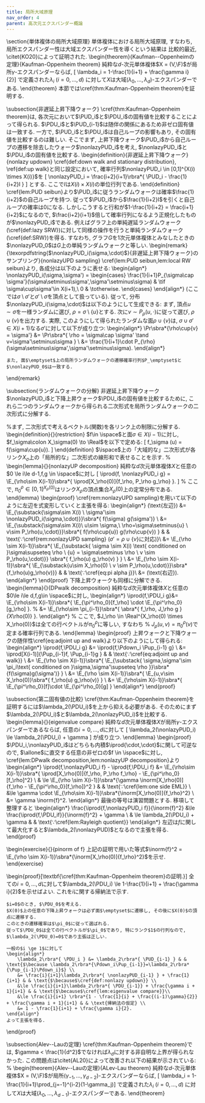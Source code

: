 ```yaml
---
title: 局所大域原理
nav_order: 4
parent: 高次元エクスパンダー概論
---
```



\section{単体複体の局所大域原理}
単体複体における局所大域原理,
すなわち, 局所エクスパンダー性は大域エクスパンダー性を導くという結果は
比較的最近, \citet{KO20}によって証明された.
\begin{theorem}{Kaufman--Oppenheimの定理}{Kaufman-Oppenheim theorem}
    純粋な$d$-次元単体複体$X = (V,\F)$が局所$\gamma$-エクスパンダーならば,
    \[ \lambda_i = 1-\frac{1}{i+1} + \frac{\gamma i}{2}\]
    で定義された$\lambda_i$ ($i=0,\dots,d$) に対して$X$は大域$(\lambda_0,\dots,\lambda_{d})$-エクスパンダーである.
\end{theorem}
本節では\cref{thm:Kaufman-Oppenheim theorem}を証明する.

\subsection{非遅延上昇下降ウォーク}
\cref{thm:Kaufman-Oppenheim theorem}は, 各次元において$\PUD_i$と$\PDU_i$の固有値を比較することによって得られる.
$\PDU_i$と$\PUD_{i-1}$は随伴の関係にあるため非ゼロ固有値は一致する.
一方で, $\PUD_i$と$\PDU_i$は自己ループの影響もあり, その固有値を比較するのは難しい.
そこでまず, 上昇下降ウォーク$\PUD_i$から自己ループの遷移を除去したウォーク$\nonlazyPUD_i$を考え, $\nonlazyPUD_i$と$\PDU_i$の固有値を比較する.
\begin{definition}{非遅延上昇下降ウォーク}{nonlazy updown}
    \cref{def:down walk and stationary distribution}, \ref{def:up walk}と同じ設定において, 確率行列$\nonlazyPUD_i \in [0,1]^{X(i) \times X(i)}$を
    \[ \nonlazyPUD_i = \frac{i+2}{i+1}\rbra*{ \PUD_i - \frac{1}{i+2}I } \]
    とする. ここで$I$は$X(i)\times X(i)$の単位行列である.
\end{definition}
\cref{lem:PUD seibun}より$\PUD_i$に従うランダムウォークは確率$\frac{1}{i+2}$の自己ループを持つ.
従って$\PUD_i$から$\frac{1}{i+2}I$を引くと自己ループの確率は$0$になる.
しかしこうすると行和が$1-\frac{1}{i+2} = \frac{i+1}{i+2}$になるので, $\frac{i+2}{i+1}$倍して確率行列になるよう正規化したものが$\nonlazyPUD_i$である.
例えばグラフ上の単純遅延ランダムウォーク(\cref{def:lazy SRW})に対して同様の操作を行うと単純ランダムウォーク(\cref{def:SRW})を得る.
すなわち, グラフ$G$を$1$次元単体複体とみなしたときの$\nonlazyPUD_0$は$G$上の単純ランダムウォークと等しい.
\begin{remark}{\texorpdfstring{$\nonlazyPUD_i(\sigma,\cdot)$}{非遅延上昇下降ウォーク}のサンプリング}{nonlazyUPD sampling}
    \cref{lem:PUD seibun,lem:local RW seibun}より, 各成分は以下のように表せる:
    \begin{align*}
        \nonlazyPUD_i(\sigma,\sigma') = \begin{cases}
            \frac{1}{i+1}P_{\sigma\cap \sigma'}(\sigma\setminus\sigma',\sigma'\setminus\sigma)	& \tif \sigma\cup\sigma'\in X(i+1),\\
            0 & \totherwise.
        \end{cases}
    \end{align*}
    (ここでは$\sigma\setminus\sigma'$と$\sigma'\setminus\sigma$を頂点として扱っている).
    従って, 分布$\nonlazyPUD_i(\sigma,\cdot)$は以下のようにして生成できる:
    まず, 頂点$u \sim \sigma$を一様ランダムに選び, $\rho = \sigma\setminus\{u\}$とする.
    次に$v\sim P_\rho(u,\cdot)$に従って選び,
    $\rho\cup\{v\}$を出力する.
    実際, このようにして得られたランダムな面$\rho\cup\{v\}$は, $\sigma\cup\sigma'\in X(i+1)$なる$\sigma'$に対して以下が成り立つ:
    \begin{align*}
        \Pr\sbra*{\rho\cup\{v\} = \sigma'} &= \Pr\sbra*{ \rho = \sigma\cap \sigma' \tand v=\sigma'\setminus\sigma } \\
        &= \frac{1}{i+1}\cdot P_{\rho}(\sigma\setminus\sigma',\sigma'\setminus\sigma).
    \end{align*}
    
    また, 面$\emptyset$上の局所ランダムウォークの遷移確率行列$P_\emptyset$と$\nonlazyPUD_0$は一致する.
\end{remark}




\subsection{ランダムウォークの分解}
非遅延上昇下降ウォーク$\nonlazyPUD_i$と下降上昇ウォーク$\PDU_i$の固有値を比較するために,
これら二つのランダムウォークから得られる二次形式を局所ランダムウォークの二次形式に分解する.

%まず, 二次形式で考えるベクトル(関数)を各リンク上の制限に分解する.
\begin{definition}{}{restriction}
$f\in \ispace$と面$\sigma\in X(i-1)$に対し, $f_\sigma\colon X_\sigma(0) \to \Real$を以下で定める:
\[
    f_\sigma (u) = f(\sigma\cup\{u\}).
\]
\end{definition}
$\ispace$上の「大域的な」二次形式が各リンク$X_\sigma$上の「局所的な」二次形式の線形和で表せることを示す.
%
\begin{lemma}{}{nonlazyUP decomposition}
    純粋な$d$次元単体複体$X$と任意の$0 \le i\le d-1,f,g \in \ispace$に対し
    \[ \iprod{f, \nonlazyPUD_i g} = \E_{\rho\sim X(i-1)}\sbra*{ \iprod[X_\rho(0)]{f_\rho, P_\rho g_\rho} }. \]
%    ここで, $\pi^\rho_0 \in [0,1]^{X_\rho(0)}$はリンク$X_\rho$の頂点集合$X_\rho(0)$上の定常分布である.
\end{lemma}
\begin{proof}
\cref{rem:nonlazyUPD sampling}を用いて以下のように左辺を式変形していくと主張を得る:
\begin{align*}
    (\text{左辺}) &= \E_{\substack{\sigma\sim X(i) \\ \sigma'\sim \nonlazyPUD_i(\sigma,\cdot)}}\sbra*{ f(\sigma) g(\sigma')} \\
    &= \E_{\substack{\sigma\sim X(i)\\ u\sim \sigma,\\ \rho=\sigma\setminus\{u\} \\ v\sim P_\rho(u,\cdot)}}\sbra*{ f(\rho\cup\{u\}) g(\rho\cup\{v\}) } & & \text{$\because$\cref{rem:nonlazyUPD sampling} ($\sigma'=\rho\cup\{v\}$に対応)}\\
    &= \E_{\rho \sim X(i-1)}\sbra*{ \E_{\substack{ \sigma \sim X(i) \text{ conditioned on }\sigma\supseteq \rho \\ \{u\} = \sigma\setminus \rho \\ v \sim P_\rho(u,\cdot)}} \sbra*{ f_\rho(u) g_\rho(v) } } \\
    &=  \E_{\rho \sim X(i-1)}\sbra*{ \E_{\substack{u\sim X_\rho(0) \\ v \sim P_\rho(u,\cdot)}}\sbra*{f_\rho(u)g_\rho(v)}} & & \text{$\because$\cref{eq:pi alpha j}}\\
    &= (\text{右辺}).
\end{align*}
\end{proof}
下降上昇ウォークも同様に分解できる.
\begin{lemma}{}{DPwalk decomposition}
    純粋な$d$次元単体複体$X$と任意の$0\le i\le d,f,g\in \ispace$に対し,
    \begin{align*}
        \iprod{f,\PDU_i g}&= \E_{\rho\sim X(i-1)}\sbra*{ \E_{\pi^\rho_0}[f_\rho] \cdot \E_{\pi^\rho_0}[g_\rho] }.
%        &=  \E_{\rho\sim \pi_{i-1}}\sbra*{ \abra*{ f_\rho, J_\rho g }_{X_\rho(0)} }.
    \end{align*}
%    ここで, $J_\rho \in \Real^{X_\rho(0) \times X_\rho(0)}$は全ての行ベクトルが$\pi^\rho_0$に等しい, すなわち
%    $J_\rho(u,v) = \pi^\rho_0(v)$で定まる確率行列である.
\end{lemma}
\begin{proof}
上昇ウォークと下降ウォークの随伴性\cref{eq:adjoint up and walk}より以下のようにして得られる:
    \begin{align*}
        \iprod{f,\PDU_i g} &= \iprod{f,\Pdown_i \Pup_{i-1} g} \\
        &= \iprod[X(i-1)]{\Pup_{i-1}f, \Pup_{i-1}g } & & \text{$\because$\cref{eq:adjoint up and walk}} \\
        &= \E_{\rho \sim X(i-1)}\sbra*{ \E_{\substack{ \sigma,\sigma'\sim \pi_i\text{ conditioned on }\sigma,\sigma'\supseteq \rho }}\sbra*{f(\sigma)g(\sigma')} } \\
        &= \E_{\rho \sim X(i-1)}\sbra*{ \E_{u,v\sim X_\rho(0)}\sbra*{ f_\rho(u) g_\rho(v)} } \\
        &= \E_{\rho\sim X(i-1)}\sbra*{ \E_{\pi^\rho_0}[f]\cdot \E_{\pi^\rho_0}[g] }
    \end{align*}
\end{proof}

\subsection{第二固有値の比較}
\cref{thm:Kaufman-Oppenheim theorem}を証明するには$\lambda_2(\PDU_i)$を上から抑える必要がある.
そのためにまず$\lambda_2(\PDU_i)$と$\lambda_2(\nonlazyPUD_i)$を比較する.
\begin{lemma}{}{eigenvalue compare}
    純粋な$d$次元単体複体$X$が局所$\gamma$-エクスパンダーであるならば, 任意の$i=0,\dots,d$に対して
    \[ \lambda_2(\nonlazyPUD_i) \le \lambda_2(\PDU_i) + \gamma \]
    が成り立つ.
\end{lemma}
\begin{proof}
    $\PDU_i,\nonlazyPUD_i$はどちらも内積$\iprod{\cdot,\cdot}$に関して可逆なので,
    $\allone$に直交する任意の非ゼロの$f \in \ispace$に対し,
    \cref{lem:DPwalk decomposition,lem:nonlazyUP decomposition}より
    \begin{align*}
        \iprod{f,\nonlazyPUD_i f} - \iprod{f,\PDU_i f} &= \E_{\rho\sim X(i-1)}\sbra*{ \iprod[X_\rho(0)]{f_\rho, P_\rho f_\rho} - \E_{\pi^\rho_0}[f_\rho]^2}  \\
        & \le \E_{\rho \sim X(i-1)}\sbra*{\gamma \inorm[X_\rho(0)]{f_\rho - \E_{\pi^\rho_0}[f_\rho]}^2 } & & \text{$\because$\cref{lem:one side EML}} \\
        &\le \gamma \cdot \E_{\rho\sim X(i-1)}\sbra*{\inorm[X_\rho(0)]{f_\rho}^2} \\
        &= \gamma \inorm{f}^2.
    \end{align*}
    最後の等号は演習問題とする.
    移項して整理すると
    \begin{align*}
        \frac{\iprod{f,\nonlazyPUD_i f}}{\inorm{f}^2} &\le \frac{\iprod{f,\PDU_if}}{\inorm{f}^2} + \gamma \\
        & \le \lambda_2(\PDU_i) + \gamma & & \text{$\because$\cref{lem:Rayleigh quotient}}
    \end{align*}
    左辺は$f$に関して最大化すると$\lambda_2(\nonlazyPUD)$となるので主張を得る.
\end{proof}

\begin{exercise}{}{pinorm of f}
    上記の証明で用いた等式$\inorm{f}^2  = \E_{\rho \sim X(i-1)}\sbra*{\inorm[X_\rho(0)]{f_\rho}^2}$を示せ.
\end{exercise}

\begin{proof}[\textbf{\cref{thm:Kaufman-Oppenheim theorem}の証明.}]
    全ての$i=0,\dots,d$に対して$\lambda_2(\PDU_i) \le 1-\frac{1}{i+1} + \frac{\gamma i}{2}$を示せばよい.
    これを$i$に関する帰納法で示す.

    $i=0$のとき, $\PDU_0$を考える.
    $X(0)$上の任意の下降上昇ウォークは必ず面$\emptyset$に遷移し, その後に$X(0)$の頂点に遷移する.
    このときの遷移確率は$\pi_0$に従って選ばれる.
    従って$\PDU_0$は全ての行ベクトルが$\pi_0$であり, 特にランク$1$の行列なので, $\lambda_2(\PDU_0)=0$であり主張は正しい.

    一般の$i \ge 1$に対して
    \begin{align*}
        \lambda_2\rbra*{ \PDU_i } &= \lambda_2\rbra*{ \PUD_{i-1} } & & \text{$\because \lambda_2\rbra*{\Pdown_i\Pup_{i-1}}=\lambda_2\rbra*{\Pup_{i-1}\Pdown_i}$} \\
        &= \frac{i}{i+1}\lambda_2\rbra*{ \nonlazyPUD_{i-1} } + \frac{1}{i+1} & & \text{$\because$\cref{def:nonlazy updown}} \\
        &\le \frac{i}{i+1}\lambda_2\rbra*{ \PDU_{i-1}} + \frac{\gamma i + 1}{i+1} & & \text{$\because$\cref{lem:eigenvalue compare}}\\
        &\le \frac{i}{i+1} \rbra*{1 - \frac{1}{i} + \frac{(i-1)\gamma}{2}} + \frac{\gamma i + 1}{i+1} & & \text{帰納法の仮定} \\
        &= 1 - \frac{1}{i+1} + \frac{\gamma i}{2}.
    \end{align*}
    よって主張を得る.
\end{proof}

\subsection{Alev--Lauの定理}
\cref{thm:Kaufman-Oppenheim theorem}では, $\gamma < \frac{1}{d^2}$でなければ$\lambda_d$に対する非自明な上界が得られなかった.
この問題点は\citet{AL20}によって改善され以下の結果が示されている:
%
\begin{theorem}{Alev--Lauの定理}{ALev-Lau theorem}
    純粋な$d$-次元単体複体$X = (V,\F)$が局所$(\gamma_{-1},\dots,\gamma_{d-2})$-エクスパンダーならば,
    \[ \lambda_i = 1-\frac{1}{i+1}\prod_{j=-1}^{i-2}(1-\gamma_j)\]
    で定義された$\lambda_i$ ($i=0,\dots,d$) に対して$X$は大域$(\lambda_0,\dots,\lambda_{d-1})$-エクスパンダーである.
\end{theorem}
